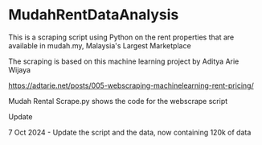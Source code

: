 # MudahRentDataAnalysis
This is a scraping script using Python on the rent properties that are available in mudah.my, Malaysia's Largest Marketplace

The scraping is based on this machine learning project by Aditya Arie Wijaya 

https://adtarie.net/posts/005-webscraping-machinelearning-rent-pricing/

Mudah Rental Scrape.py shows the code for the webscrape script

Update

7 Oct 2024 - Update the script and the data, now containing 120k of data
